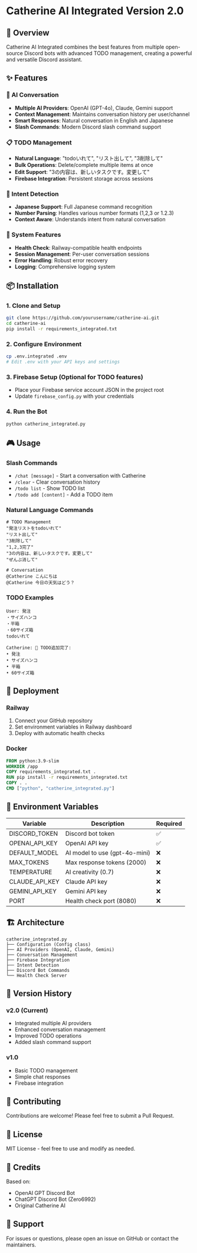 # Catherine AI Integrated Version 2.0

## 🌟 Overview
Catherine AI Integrated combines the best features from multiple open-source Discord bots with advanced TODO management, creating a powerful and versatile Discord assistant.

## ✨ Features

### 🤖 AI Conversation
- **Multiple AI Providers**: OpenAI (GPT-4o), Claude, Gemini support
- **Context Management**: Maintains conversation history per user/channel
- **Smart Responses**: Natural conversation in English and Japanese
- **Slash Commands**: Modern Discord slash command support

### 📋 TODO Management
- **Natural Language**: "todoいれて", "リスト出して", "3削除して"
- **Bulk Operations**: Delete/complete multiple items at once
- **Edit Support**: "3の内容は、新しいタスクです。変更して"
- **Firebase Integration**: Persistent storage across sessions

### 🎯 Intent Detection
- **Japanese Support**: Full Japanese command recognition
- **Number Parsing**: Handles various number formats (1,2,3 or 1.2.3)
- **Context Aware**: Understands intent from natural conversation

### 🔧 System Features
- **Health Check**: Railway-compatible health endpoints
- **Session Management**: Per-user conversation sessions
- **Error Handling**: Robust error recovery
- **Logging**: Comprehensive logging system

## 📦 Installation

### 1. Clone and Setup
```bash
git clone https://github.com/yourusername/catherine-ai.git
cd catherine-ai
pip install -r requirements_integrated.txt
```

### 2. Configure Environment
```bash
cp .env.integrated .env
# Edit .env with your API keys and settings
```

### 3. Firebase Setup (Optional for TODO features)
- Place your Firebase service account JSON in the project root
- Update `firebase_config.py` with your credentials

### 4. Run the Bot
```bash
python catherine_integrated.py
```

## 🎮 Usage

### Slash Commands
- `/chat [message]` - Start a conversation with Catherine
- `/clear` - Clear conversation history
- `/todo list` - Show TODO list
- `/todo add [content]` - Add a TODO item

### Natural Language Commands
```
# TODO Management
"発注リストをtodoいれて"
"リスト出して"
"3削除して"
"1,2,3完了"
"3の内容は、新しいタスクです。変更して"
"ぜんぶ消して"

# Conversation
@Catherine こんにちは
@Catherine 今日の天気はどう？
```

### TODO Examples
```
User: 発注
・サイズハンコ
・平箱
・60サイズ箱
todoいれて

Catherine: 📝 TODO追加完了:
• 発注
• サイズハンコ
• 平箱
• 60サイズ箱
```

## 🚀 Deployment

### Railway
1. Connect your GitHub repository
2. Set environment variables in Railway dashboard
3. Deploy with automatic health checks

### Docker
```dockerfile
FROM python:3.9-slim
WORKDIR /app
COPY requirements_integrated.txt .
RUN pip install -r requirements_integrated.txt
COPY . .
CMD ["python", "catherine_integrated.py"]
```

## 🔑 Environment Variables

| Variable | Description | Required |
|----------|-------------|----------|
| DISCORD_TOKEN | Discord bot token | ✅ |
| OPENAI_API_KEY | OpenAI API key | ✅ |
| DEFAULT_MODEL | AI model to use (gpt-4o-mini) | ❌ |
| MAX_TOKENS | Max response tokens (2000) | ❌ |
| TEMPERATURE | AI creativity (0.7) | ❌ |
| CLAUDE_API_KEY | Claude API key | ❌ |
| GEMINI_API_KEY | Gemini API key | ❌ |
| PORT | Health check port (8080) | ❌ |

## 🏗️ Architecture

```
catherine_integrated.py
├── Configuration (Config class)
├── AI Providers (OpenAI, Claude, Gemini)
├── Conversation Management
├── Firebase Integration
├── Intent Detection
├── Discord Bot Commands
└── Health Check Server
```

## 🔄 Version History

### v2.0 (Current)
- Integrated multiple AI providers
- Enhanced conversation management
- Improved TODO operations
- Added slash command support

### v1.0
- Basic TODO management
- Simple chat responses
- Firebase integration

## 🤝 Contributing
Contributions are welcome! Please feel free to submit a Pull Request.

## 📝 License
MIT License - feel free to use and modify as needed.

## 🙏 Credits
Based on:
- OpenAI GPT Discord Bot
- ChatGPT Discord Bot (Zero6992)
- Original Catherine AI

## 💬 Support
For issues or questions, please open an issue on GitHub or contact the maintainers.